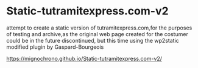 # Static-tutramitexpress.com-v2
attempt to create a static version of tutramitexpress.com,for the purposes of testing and archive,as the original web page created for the costumer could be in the future discontinued, but this time using the wp2static modified plugin by Gaspard-Bourgeois

https://mignochrono.github.io/Static-tutramitexpress.com-v2/
